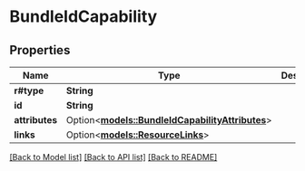 # BundleIdCapability

## Properties

Name | Type | Description | Notes
------------ | ------------- | ------------- | -------------
**r#type** | **String** |  | 
**id** | **String** |  | 
**attributes** | Option<[**models::BundleIdCapabilityAttributes**](BundleIdCapability_attributes.md)> |  | [optional]
**links** | Option<[**models::ResourceLinks**](ResourceLinks.md)> |  | [optional]

[[Back to Model list]](../README.md#documentation-for-models) [[Back to API list]](../README.md#documentation-for-api-endpoints) [[Back to README]](../README.md)


